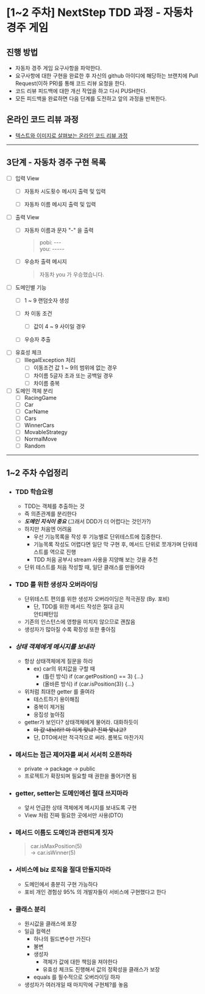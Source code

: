 # [1~2 주차] NextStep TDD 과정 - 자동차 경주 게임

## 진행 방법

* 자동차 경주 게임 요구사항을 파악한다.
* 요구사항에 대한 구현을 완료한 후 자신의 github 아이디에 해당하는 브랜치에 Pull Request(이하 PR)를 통해 코드 리뷰 요청을 한다.
* 코드 리뷰 피드백에 대한 개선 작업을 하고 다시 PUSH한다.
* 모든 피드백을 완료하면 다음 단계를 도전하고 앞의 과정을 반복한다.

## 온라인 코드 리뷰 과정

* [텍스트와 이미지로 살펴보는 온라인 코드 리뷰 과정](https://github.com/next-step/nextstep-docs/tree/master/codereview)

---------------------

## 3단계 - 자동차 경주 구현 목록

* [ ] 입력 View
    * [ ] 자동차 시도횟수 메시지 출력 및 입력
    * [ ] 자동차 이름 메시지 출력 및 입력


* [ ] 출력 View
    * [ ] 자동차 이름과 문자 "-" 을 출력
      > pobi: ---<br>
      you: -----

    * [ ] 우승차 출력 메시지
      > 자동차 you 가 우승했습니다.


* [ ] 도메인별 기능
    * [ ] 1 ~ 9 랜덤숫자 생성
    * [ ] 차 이동 조건
        * [ ] 값이 4 ~ 9 사이일 경우
    * [ ] 우승자 추출


* [ ] 유효성 체크
    * [ ] IllegalException 처리
        * [ ] 이동조건 값 1 ~ 9의 범위에 없는 경우
        * [ ] 차이름 5글자 초과 또는 공백일 경우
        * [ ] 차이름 중복

* [ ] 도메인 객체 분리
    * [ ] RacingGame
    * [ ] Car
    * [ ] CarName
    * [ ] Cars
    * [ ] WinnerCars
    * [ ] MovableStrategy
    * [ ] NormalMove
    * [ ] Random

----------------

## 1~2 주차 수업정리

* ### TDD 학습요령
    * TDD는 객체를 추출하는 것
    * 즉 의존관계를 분리한다
    * ***도메인 지식이 중요*** (그래서 DDD가 더 어렵다는 것인가?)
    * 하지만 처음엔 어려움
        * 우선 기능목록을 작성 후 기능별로 단위테스트에 집중한다.
        * 기능목록 작성도 어렵다면 일단 막 구현 후, 메서드 단위로 쪼개가며 단위테스트를 역으로 진행
        * TDD 처음 공부시 stream 사용을 지양해 보는 것을 추천
    * 단위 테스트를 처음 작성할 때, 일단 클래스를 만들어라

* ### TDD 를 위한 생성자 오버라이딩
    * 단위테스트 편의를 위한 생성자 오버라이딩은 적극권장 (By. 포비)
        * 단, TDD를 위한 메서드 작성은 절대 금지<br>
          안티패턴임
    * 기존의 인스턴스에 영향을 미치지 않으므로 괜찮음
    * 생성자가 많아질 수록 확장성 또한 좋아짐


* ### ***상태 객체에게 메시지를 보내라***
    * 항상 상태객체에게 질문을 하라
        * ex) car의 위치값을 구할 때
            * (틀린 방식) if (car.getPosition() == 3) {...}
            * (올바른 방식) if (car.isPosition(3)) {...}
    * 위처럼 최대한 getter 를 줄여라
        * 테스트하기 용이해짐
        * 중복이 제거됨
        * 응집성 높아짐
    * getter가 보인다? 상태객체에게 물어라. 대화하듯이
        * ~~마 값 내놔라!! 마 이게 맞냐? 진짜 맞냐고?~~
        * 단, DTO에서만 적극적으로 써라. 롬복도 마찬가지


* ### 메서드는 접근 제어자를 써서 서서히 오픈하라
    * private -> package -> public
    * 프로젝트가 확장되며 필요할 때 권한을 풀어가면 됨


* ### getter, setter는 도메인에선 절대 쓰지마라
    * 앞서 언급한 상태 객체에게 메시지를 보내도록 구현
    * View 처럼 진짜 필요한 곳에서만 사용(DTO)


* ### 메서드 이름도 도메인과 관련되게 짓자
  > car.isMaxPosition(5)<br>
  > -> car.isWinner(5)

* ### 서비스에 biz 로직을 절대 만들지마라
    * 도메인에서 충분히 구현 가능하다
    * 포비 개인 경험상 95% 의 개발자들이 서비스에 구현했다고 한다


* ### 클래스 분리
    * 원시값을 클래스에 포장
    * 일급 컬렉션
        * 하나의 필드변수만 가진다
        * 불변
        * 생성자
            * 객체가 값에 대한 책임을 져야한다
            * 유효성 체크도 진행해서 값의 정확성을 클래스가 보장
        * equals 를 필수적으로 오버라이딩 하자
    * 생성자가 여러개일 때 마지막에 구현체?를 놓음
